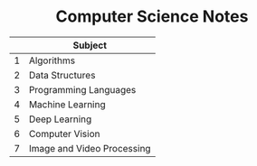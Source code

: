 <div align=center>

# Computer Science Notes

|   | Subject                    |
|---|----------------------------|
| 1 | Algorithms                 |
| 2 | Data Structures            |
| 3 | Programming Languages      |
| 4 | Machine Learning           |
| 5 | Deep Learning              |
| 6 | Computer Vision            |
| 7 | Image and Video Processing |

</div>
